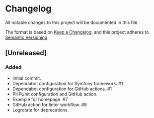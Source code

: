 # Changelog

All notable changes to this project will be documented in this file.

The format is based on [Keep a Changelog](https://keepachangelog.com/en/1.1.0/),
and this project adheres to [Semantic Versioning](https://semver.org/spec/v2.0.0.html).

## [Unreleased]

### Added

- Initial commit.
- Dependabot configuration for Symfony framework. #1
- Dependabot configuration for GitHub actions. #1
- PHPUnit configuration and GitHub action.
- Example for homepage. #7
- GitHub action for linter workflow. #8
- Logrotate for deprecations.
